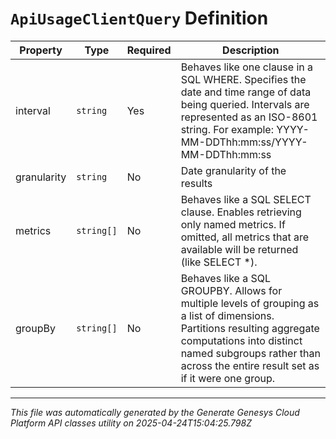 # `ApiUsageClientQuery` Definition

| Property | Type | Required | Description |
|----------|------|----------|-------------|
| interval | `string` | Yes | Behaves like one clause in a SQL WHERE. Specifies the date and time range of data being queried. Intervals are represented as an ISO-8601 string. For example: YYYY-MM-DDThh:mm:ss/YYYY-MM-DDThh:mm:ss |
| granularity | `string` | No | Date granularity of the results |
| metrics | `string[]` | No | Behaves like a SQL SELECT clause. Enables retrieving only named metrics. If omitted, all metrics that are available will be returned (like SELECT *). |
| groupBy | `string[]` | No | Behaves like a SQL GROUPBY. Allows for multiple levels of grouping as a list of dimensions. Partitions resulting aggregate computations into distinct named subgroups rather than across the entire result set as if it were one group. |

---

*This file was automatically generated by the Generate Genesys Cloud Platform API classes utility on 2025-04-24T15:04:25.798Z*